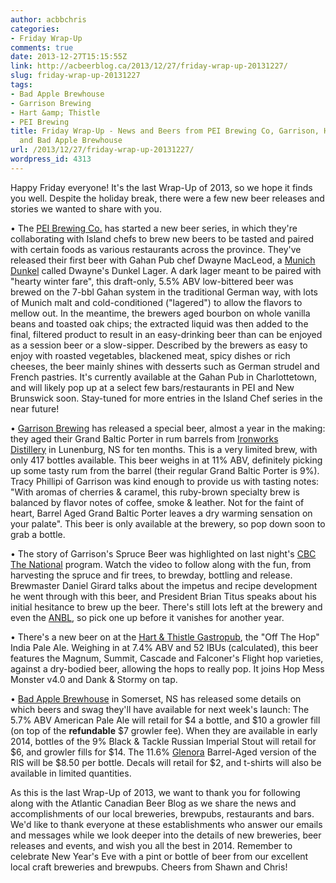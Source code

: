 ```yaml
---
author: acbbchris
categories:
- Friday Wrap-Up
comments: true
date: 2013-12-27T15:15:55Z
link: http://acbeerblog.ca/2013/12/27/friday-wrap-up-20131227/
slug: friday-wrap-up-20131227
tags:
- Bad Apple Brewhouse
- Garrison Brewing
- Hart &amp; Thistle
- PEI Brewing
title: Friday Wrap-Up - News and Beers from PEI Brewing Co, Garrison, Hart & Thistle
  and Bad Apple Brewhouse
url: /2013/12/27/friday-wrap-up-20131227/
wordpress_id: 4313
---
```


Happy Friday everyone! It's the last Wrap-Up of 2013, so we hope it finds you well. Despite the holiday break, there were a few new beer releases and stories we wanted to share with you.

• The [PEI Brewing Co.](http://peibrewingcompany.com/) has started a new beer series, in which they're collaborating with Island chefs to brew new beers to be tasted and paired with certain foods as various restaurants across the province. They've released their first beer with Gahan Pub chef Dwayne MacLeod, a [Munich Dunkel](http://www.bjcp.org/2008styles/style04.php#1b) called Dwayne's Dunkel Lager. A dark lager meant to be paired with "hearty winter fare", this draft-only, 5.5% ABV low-bittered beer was brewed on the 7-bbl Gahan system in the traditional German way, with lots of Munich malt and cold-conditioned ("lagered") to allow the flavors to mellow out. In the meantime, the brewers aged bourbon on whole vanilla beans and toasted oak chips; the extracted liquid was then added to the final, filtered product to result in an easy-drinking beer than can be enjoyed as a session beer or a slow-sipper. Described by the brewers as easy to enjoy with roasted vegetables, blackened meat, spicy dishes or rich cheeses, the beer mainly shines with desserts such as German strudel and French pastries. It's currently available at the Gahan Pub in Charlottetown, and will likely pop up at a select few bars/restaurants in PEI and New Brunswick soon. Stay-tuned for more entries in the Island Chef series in the near future!

• [Garrison Brewing](http://www.garrisonbrewing.com/) has released a special beer, almost a year in the making: they aged their Grand Baltic Porter in rum barrels from [Ironworks Distillery](http://www.ironworksdistillery.com/) in Lunenburg, NS for ten months. This is a very limited brew, with only 417 bottles available. This beer weighs in at 11% ABV, definitely picking up some tasty rum from the barrel (their regular Grand Baltic Porter is 9%). Tracy Phillipi of Garrison was kind enough to provide us with tasting notes: "With aromas of cherries & caramel, this ruby-brown specialty brew is balanced by flavor notes of coffee, smoke & leather. Not for the faint of heart, Barrel Aged Grand Baltic Porter leaves a dry warming sensation on your palate". This beer is only available at the brewery, so pop down soon to grab a bottle.

• The story of Garrison's Spruce Beer was highlighted on last night's [CBC The National](http://www.cbc.ca/player/News/ID/2427128035/) program. Watch the video to follow along with the fun, from harvesting the spruce and fir trees, to brewday, bottling and release. Brewmaster Daniel Girard talks about the impetus and recipe development he went through with this beer, and President Brian Titus speaks about his initial hesitance to brew up the beer. There's still lots left at the brewery and even the [ANBL](http://www.nbliquor.com/location.html?upc=628432449268+&submit.x=40&submit.y=8), so pick one up before it vanishes for another year.

• There's a new beer on at the [Hart & Thistle Gastropub](http://www.hartandthistle.com/), the "Off The Hop" India Pale Ale. Weighing in at 7.4% ABV and 52 IBUs (calculated), this beer features the Magnum, Summit, Cascade and Falconer's Flight hop varieties, against a dry-bodied beer, allowing the hops to really pop. It joins Hop Mess Monster v4.0 and Dank & Stormy on tap.

• [Bad Apple Brewhouse](https://www.facebook.com/badapplebrewhouse) in Somerset, NS has released some details on which beers and swag they'll have available for next week's launch: The 5.7% ABV American Pale Ale will retail for $4 a bottle, and $10 a growler fill (on top of the **refundable** $7 growler fee). When they are available in early 2014, bottles of the 9% Black & Tackle Russian Imperial Stout will retail for $6, and growler fills for $14. The 11.6% [Glenora](http://www.glenoradistillery.com/) Barrel-Aged version of the RIS will be $8.50 per bottle. Decals will retail for $2, and t-shirts will also be available in limited quantities.

As this is the last Wrap-Up of 2013, we want to thank you for following along with the Atlantic Canadian Beer Blog as we share the news and accomplishments of our local breweries, brewpubs, restaurants and bars. We'd like to thank everyone at these establishments who answer our emails and messages while we look deeper into the details of new breweries, beer releases and events, and wish you all the best in 2014. Remember to celebrate New Year's Eve with a pint or bottle of beer from our excellent local craft breweries and brewpubs. Cheers from Shawn and Chris!
